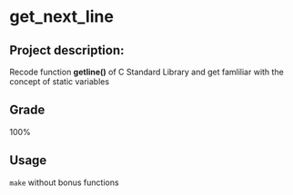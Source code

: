 # get_next_line

## Project description:
Recode function **getline()** of C Standard Library and get famliliar with the concept of static variables

## Grade
100%

## Usage

```make``` without bonus functions
